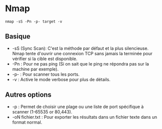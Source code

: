 # Nmap

`nmap -sS -Pn -p- target -v`

## Basique

* -sS (Sync Scan): C'est la méthode par défaut et la plus silencieuse. Nmap tente d'ouvrir une connexion TCP sans jamais la terminée pour vérifier si la cible est disponible.
* -Pn : Pour ne pas ping (Si on sait que le ping ne répondra pas sur la machine par exemple).
* -p- : Pour scanner tous les ports.
* -v : Active le mode verbose pour plus de détails.

## Autres options

* -p : Permet de choisir une plage ou une liste de port spécifique à scanner (1-65535 or 80,443).
* -oN fichier.txt : Pour exporter les résultats dans un fichier texte dans un format normal.
